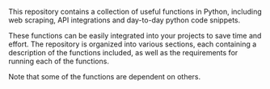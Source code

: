 This repository contains a collection of useful functions in Python, including web scraping, API integrations and day-to-day python code snippets.

These functions can be easily integrated into your projects to save time and effort. The repository is organized into various sections, each containing a description of the functions included, as well as the requirements for running each of the functions.

Note that some of the functions are dependent on others.
